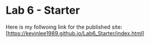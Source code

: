 # Lab 6 - Starter
Here is my follwoing link for the published site: [https://kevinlee1989.github.io/Lab6_Starter/index.html]
